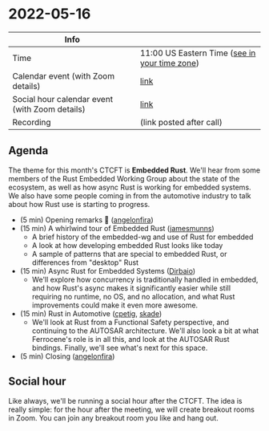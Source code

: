 # 2022-05-16

| Info                                           |                                                 |
| ---------------------------------------------- | ----------------------------------------------- |
| Time                                           | 11:00 US Eastern Time ([see in your time zone]) |
| Calendar event (with Zoom details)             | [link][cal]                                     |
| Social hour calendar event (with Zoom details) | [link][calsh]                                   |
| Recording                                      | (link posted after call)                        |

[see in your time zone]: https://everytimezone.com/s/6c2a0d08

[cal]: https://calendar.google.com/event?action=TEMPLATE&tmeid=NGdqbWhiYnY1bDdxdjVsajNyaTNncTdvZjMgN24wdnZvcWZlMGtibms2aTA0dWl1NTJ0MzBAZw&tmsrc=7n0vvoqfe0kbnk6i04uiu52t30%40group.calendar.google.com
[calsh]: https://calendar.google.com/event?action=TEMPLATE&tmeid=M3Nwdm5qbXZpMmgzdGRrcnJvYWp0Y3U2ZWQgN24wdnZvcWZlMGtibms2aTA0dWl1NTJ0MzBAZw&tmsrc=7n0vvoqfe0kbnk6i04uiu52t30%40group.calendar.google.com

## Agenda

The theme for this month's CTCFT is **Embedded Rust**. We'll hear from some
members of the Rust Embedded Working Group about the state of the ecosystem, as
well as how async Rust is working for embedded systems. We also have some people
coming in from the automotive industry to talk about how Rust use is starting to
progress.

- (5 min) Opening remarks 👋 ([angelonfira])
- (15 min) A whirlwind tour of Embedded Rust ([jamesmunns])
  - A brief history of the embedded-wg and use of Rust for embedded
  - A look at how developing embedded Rust looks like today
  - A sample of patterns that are special to embedded Rust, or differences from
    "desktop" Rust
- (15 min) Async Rust for Embedded Systems ([Dirbaio])
  - We'll explore how concurrency is traditionally handled in embedded, and how
    Rust's async makes it significantly easier while still requiring no runtime,
    no OS, and no allocation, and what Rust improvements could make it even more
    awesome.
- (15 min) Rust in Automotive ([cpetig], [skade])
  - We'll look at Rust from a Functional Safety perspective, and continuing to
    the AUTOSAR architecture. We'll also look a bit at what Ferrocene's role is
    in all this, and look at the AUTOSAR Rust bindings. Finally, we'll see
    what's next for this space.
- (5 min) Closing ([angelonfira])

[angelonfira]: https://github.com/angelonfira
[jamesmunns]: https://github.com/jamesmunns
[Dirbaio]: https://github.com/Dirbaio
[cpetig]: https://github.com/cpetig
[skade]: https://github.com/skade

## Social hour

Like always, we'll be running a social hour after the CTCFT. The idea is really
simple: for the hour after the meeting, we will create breakout rooms in Zoom.
You can join any breakout room you like and hang out.

[ctcft calendar]: https://calendar.google.com/calendar/embed?src=7n0vvoqfe0kbnk6i04uiu52t30%40group.calendar.google.com
